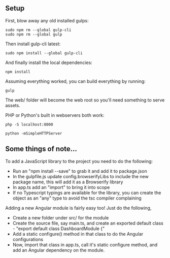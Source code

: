 ## Setup

First, blow away any old installed gulps:

```
sudo npm rm --global gulp-cli
sudo npm rm --global gulp
```

Then install gulp-cli latest:
```
sudo npm install --global gulp-cli
```

And finally install the local dependencies:
```
npm install
```

Assuming everything worked, you can build everything by running:
```
gulp
```

The web/ folder will become the web root so you'll need something to serve assets.

PHP or Python's built in webservers both work:
```
php -S localhost:8000

```

```
python -mSimpleHTTPServer
```

## Some things of note...

To add a JavaScript library to the project you need to do the following:

* Run an "npm install --save" to grab it and add it to package.json
* In the gulpfile.js update config.browserifyLibs to include the new package name, this will add it as a Browserify library
* In app.ts add an "import" to bring it into scope
* If no Typescript typings are available for the library, you can create the object as an "any" type to avoid the tsc compiler complaining

Adding a new Angular module is fairly easy too! Just do the following,
 
* Create a new folder under src/ for the module
* Create the source file, say main.ts, and create an exported default class - "export default class DashboardModule {"
* Add a static configure() method in that class to do the Angular configurations
* Now, import that class in app.ts, call it's static configure method, and add an Angular dependency on the module.